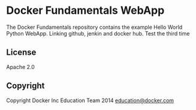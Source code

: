 Docker Fundamentals WebApp
==========================

The Docker Fundamentals repository contains the example Hello World Python WebApp.
Linking github, jenkin and docker hub. 
Test the third time

## License

Apache 2.0

## Copyright

Copyright Docker Inc Education Team 2014 <education@docker.com>
